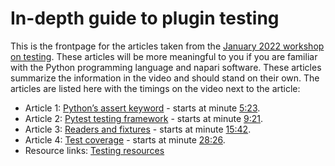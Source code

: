 # In-depth guide to plugin testing

This is the frontpage for the articles taken from the [January 2022 workshop on testing](https://youtu.be/IsHYnI8Tbfw?list=PLilvrWT8aLuYID3YZ7KddS5ky2SaH4DKK). These articles will be more meaningful to you if you are familiar with the Python programming language and napari software. These articles summarize the information in the video and should stand on their own. The articles are listed here with the timings on the video next to the article:  
* Article 1: [Python’s assert keyword](./article-1-pythons-assert-keyword.md) - starts at minute [5:23](https://youtu.be/IsHYnI8Tbfw?list=PLilvrWT8aLuYID3YZ7KddS5ky2SaH4DKK&t=333).  
* Article 2: [Pytest testing framework](./article-2-pytest-testing-frameworks.md) - starts at minute [9:21](https://youtu.be/IsHYnI8Tbfw?list=PLilvrWT8aLuYID3YZ7KddS5ky2SaH4DKK&t=561).  
* Article 3: [Readers and fixtures](./article-3-readers-and-fixtures.md) - starts at minute [15:42](https://youtu.be/IsHYnI8Tbfw?list=PLilvrWT8aLuYID3YZ7KddS5ky2SaH4DKK&t=942).  
* Article 4: [Test coverage](./article-4-test-coverage.md) - starts at minute [28:26](https://youtu.be/IsHYnI8Tbfw?list=PLilvrWT8aLuYID3YZ7KddS5ky2SaH4DKK&t=1706).  
* Resource links: [Testing resources](./testing-resources.md)  